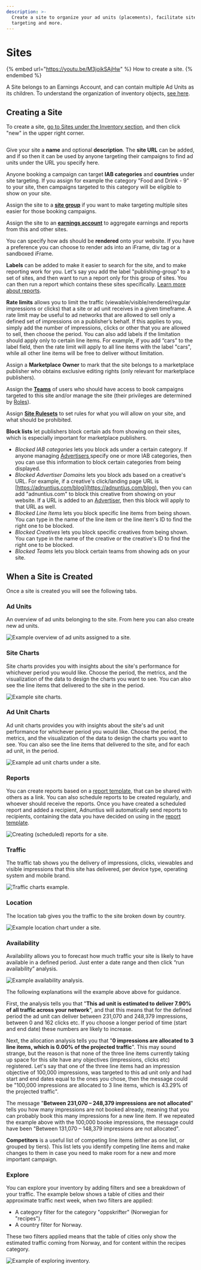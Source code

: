 ```yaml
---
description: >-
  Create a site to organize your ad units (placements), facilitate site
  targeting and more.
---
```


# Sites

{% embed url="https://youtu.be/M3joikSAjHw" %}
How to create a site.
{% endembed %}

A Site belongs to an Earnings Account, and can contain multiple Ad Units as its children. To understand the organization of inventory objects, [see here](./).&#x20;

## Creating a Site

To create a site, [go to Sites under the Inventory section](https://admin.adnuntius.com/sites), and then click "new" in the upper right corner.

<figure><img src="../../../.gitbook/assets/CreateSite.png" alt=""><figcaption></figcaption></figure>

Give your site a **name** and optional **description**. The **site URL** can be added, and if so then it can be used by anyone targeting their campaigns to find ad units under the URL you specify here.

Anyone booking a campaign can target **IAB categories** and **countries** under site targeting. If you assign for example the category "Food and Drink - 9" to your site, then campaigns targeted to this category will be eligible to show on your site.

Assign the site to a [**site group**](site-groups.md) if you want to make targeting multiple sites easier for those booking campaigns.

Assign the site to an [**earnings account**](earnings-accounts.md) to aggregate earnings and reports from this and other sites.

You can specify how ads should be **rendered** onto your website. If you have a preference you can choose to render ads into an iFrame, div tag or a sandboxed iFrame.

**Labels** can be added to make it easier to search for the site, and to make reporting work for you. Let's say you add the label "publishing-group" to a set of sites, and then want to run a report only for this group of sites. You can then run a report which contains these sites specifically. [Learn more about reports](../queries/publishing-queries.md).

**Rate limits** allows you to limit the traffic (viewable/visible/rendered/regular impressions or clicks) that a site or ad unit receives in a given timeframe. A rate limit may be useful to ad networks that are allowed to sell only a defined set of impressions on a publisher’s behalf. If this applies to you, simply add the number of impressions, clicks or other that you are allowed to sell, then choose the period. You can also add labels if the limitation should apply only to certain line items. For example, if you add “cars” to the label field, then the rate limit will apply to all line items with the label "cars", while all other line items will be free to deliver without limitation.

Assign a **Marketplace** **Owner** to mark that the site belongs to a marketplace publisher who obtains exclusive editing rights (only relevant for marketplace publishers).

Assign the [**Teams**](../users/users-teams-and-roles-1.md) of users who should have access to book campaigns targeted to this site and/or manage the site (their privileges are determined by [Roles](../users/users-teams-and-roles-2.md)).

Assign [**Site Rulesets**](site-rulesets.md) to set rules for what you will allow on your site, and what should be prohibited.

**Block lists** let publishers block certain ads from showing on their sites, which is especially important for marketplace publishers.&#x20;

* _Blocked IAB categories_ lets you block ads under a certain category. If anyone managing [Advertisers ](../advertising/advertisers.md)specify one or more IAB categories, then you can use this information to block certain categories from being displayed.&#x20;
* _Blocked Advertiser Domains_ lets you block ads based on a creative's URL. For example, if a creative's click/landing page URL is [https://adnuntius.com/blog](https://adnuntius.com/blog), then you can add "adnuntius.com" to block this creative from showing on your website. If a URL is added to an [Advertiser](../advertising/advertisers.md), then this block will apply to that URL as well.&#x20;
* _Blocked Line Items_ lets you block specific line items from being shown. You can type in the name of the line item or the line item's ID to find the right one to be blocked.
* _Blocked Creatives_ lets you block specific creatives from being shown. You can type in the name of the creative or the creative's ID to find the right one to be blocked.
* _Blocked Teams_ lets you block certain teams from showing ads on your site.&#x20;

## When a Site is Created

Once a site is created you will see the following tabs.

### Ad Units

An overview of ad units belonging to the site. From here you can also create new ad units.

![Example overview of ad units assigned to a site.](<../../../.gitbook/assets/202207 Site - Ad Units Overview.png>)

### Site Charts

Site charts provides you with insights about the site's performance for whichever period you would like. Choose the period, the metrics, and the visualization of the data to design the charts you want to see. You can also see the line items that delivered to the site in the period.

![Example site charts.](<../../../.gitbook/assets/202207 Site - Site Charts.png>)

### Ad Unit Charts

Ad unit charts provides you with insights about the site's ad unit performance for whichever period you would like. Choose the period, the metrics, and the visualization of the data to design the charts you want to see. You can also see the line items that delivered to the site, and for each ad unit, in the period.

![Example ad unit charts under a site.](<../../../.gitbook/assets/202207 Site - Ad Unit Charts.png>)

### Reports

You can create reports based on a [report template](../reports/reports-templates-and-schedules.md), that can be shared with others as a link. You can also schedule reports to be created regularly, and whoever should receive the reports. Once you have created a scheduled report and added a recipient, Adnuntius will automatically send reports to recipients, containing the data you have decided on using in the [report template](../reports/reports-templates-and-schedules.md).

![Creating (scheduled) reports for a site.](<../../../.gitbook/assets/202207 Site - Reports.png>)

### Traffic

The traffic tab shows you the delivery of impressions, clicks, viewables and visible impressions that this site has delivered, per device type, operating system and mobile brand.

![Traffic charts example.](<../../../.gitbook/assets/202207 Site - Traffic.png>)

### Location

The location tab gives you the traffic to the site broken down by country.&#x20;

![Example location chart under a site.](<../../../.gitbook/assets/202207 Site - Location.png>)

### Availability

Availability allows you to forecast how much traffic your site is likely to have available in a defined period. Just enter a date range and then click “run availability” analysis.

![Example availability analysis.](<../../../.gitbook/assets/202207 Site - Availability.png>)

The following explanations will the example above above for guidance.

First, the analysis tells you that "**This ad unit is estimated to deliver 7.90% of all traffic across your network**", and that this means that for the defined period the ad unit can deliver between 231,070 and 248,379 impressions, between 0 and 162 clicks etc. If you choose a longer period of time (start and end date) these numbers are likely to increase.

Next, the allocation analysis tells you that "**0 impressions are allocated to 3 line items, which is 0.00% of the projected traffic**". This may sound strange, but the reason is that none of the three line items currently taking up space for this site have any objectives (impressions, clicks etc) registered. Let's say that one of the three line items had an impression objective of 100,000 impressions, was targeted to this ad unit only and had start and end dates equal to the ones you chose, then the message could be "100,000 impressions are allocated to 3 line items, which is 43.29% of the projected traffic".

The message "**Between 231,070 – 248,379 impressions are not allocated**" tells you how many impressions are not booked already, meaning that you can probably book this many impressions for a new line item. If we repeated the example above with the 100,000 booke impressions, the message could have been "Between 131,070 – 148,379 impressions are not allocated".

**Competitors** is a useful list of competing line items (either as one list, or grouped by tiers). This list lets you identify competing line items and make changes to them in case you need to make room for a new and more important campaign.

### Explore

You can explore your inventory by adding filters and see a breakdown of your traffic. The example below shows a table of cities and their approximate traffic next week, when two filters are applied:&#x20;

* A category filter for the category "oppskrifter" (Norwegian for "recipes").&#x20;
* A country filter for Norway.&#x20;

These two filters applied means that the table of cities only show the estimated traffic coming from Norway, and for content within the recipes category.&#x20;

![Example of exploring inventory.](<../../../.gitbook/assets/202207 Site - Explore.png>)
